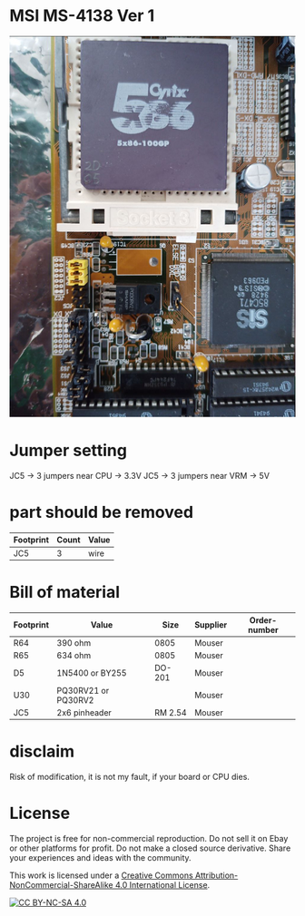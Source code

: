 # MSI MS-4138 Ver 1

![pictures](https://github.com/matt1187/3.3V-adventure/blob/main/MS4138/MS4138.png)

# Jumper setting
JC5 ->  3 jumpers near CPU -> 3.3V
JC5 ->  3 jumpers near VRM ->  5V

# part should be removed
|Footprint|Count|Value|
|------|----|-----|
|JC5|3|wire|


# Bill of material


|Footprint|Value|Size|Supplier|Order-number|
|--------------|-----|-----|-------|-----------------|
|R64| 390 ohm|0805|Mouser||
|R65| 634 ohm|0805|Mouser||
|D5|1N5400 or BY255 |DO-201|Mouser||
|U30|PQ30RV21 or PQ30RV2||Mouser||
|JC5|2x6 pinheader|RM 2.54|Mouser||


# disclaim
Risk of modification, it is not my fault, if your board or CPU dies.


# License
The project is free for non-commercial reproduction. Do not sell it on Ebay or other platforms for profit. Do not make a closed source derivative. Share your experiences and ideas with the community.

This work is licensed under a [Creative Commons Attribution-NonCommercial-ShareAlike 4.0 International License][cc-by-nc-sa].

[![CC BY-NC-SA 4.0][cc-by-nc-sa-image]][cc-by-nc-sa]

[cc-by-nc-sa]: http://creativecommons.org/licenses/by-nc-sa/4.0/
[cc-by-nc-sa-image]: https://licensebuttons.net/l/by-nc-sa/4.0/88x31.png
